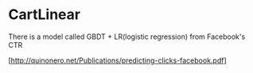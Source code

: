 # CartLinear


There is a model called GBDT + LR(logistic regression) from Facebook's CTR

[http://quinonero.net/Publications/predicting-clicks-facebook.pdf]


